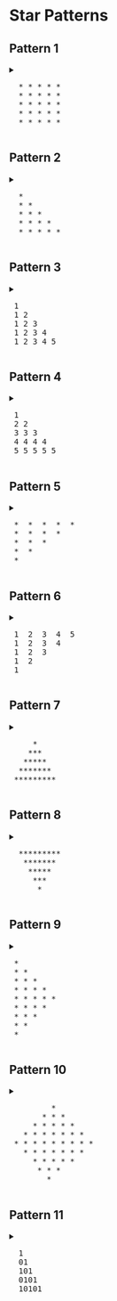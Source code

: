 

# Star Patterns

## Pattern 1

<details>
  <summary>
<pre>
  * * * * * 
  * * * * * 
  * * * * * 
  * * * * * 
  * * * * * 
</pre>
  </summary>

  ```javascript
  TC : O ( N ^ 2 )

  function pattern ( n ) {
    for ( let i = 0; i < n; i++ ) {
        let star = "";
        for ( let j = 0; j < n; j++ ) {
            star = star + "* ";
        }
        console.log( star );
    }
  }

  pattern( 5 );
```
</details>



## Pattern 2

<details>
  <summary>
<pre>
  * 
  * * 
  * * * 
  * * * * 
  * * * * * 
</pre>
  </summary>

  ```javascript
  TC : O ( N ^ 2 )

  function pattern ( n ) {
    for ( let i = 1; i <= n; i++ ) {
        let star = "";
        for ( let j = 1; j <= i; j++ ) {
            star = star + "* ";
        }
        console.log( star );
    }
}

pattern ( 5 );
```
</details>

## Pattern 3

<details>
  <summary>
<pre>
 1 
 1 2 
 1 2 3 
 1 2 3 4 
 1 2 3 4 5 
</pre>
  </summary>

  ```javascript
  TC : O ( N ^ 2 )

  function pattern ( n ) {
    for ( let i = 1; i <= n; i++ ) {
        let num = "";
        for ( let j = 1; j <= i; j++ ) {
            num = num + j + " ";
        }
        console.log( num );
    }
  }

pattern ( 5 );
```
</details>

## Pattern 4

<details>
  <summary>
<pre>
 1 
 2 2 
 3 3 3 
 4 4 4 4 
 5 5 5 5 5 
</pre>
  </summary>

  ```javascript
  TC : O ( N ^ 2 )

  function pattern ( n ) {
    for ( let i = 1; i <= n; i++ ) {
        let num = "";
        for ( let j = 1; j <= i; j++ ) {
            num = num + i + " ";
        }
        console.log( num );
    }
  }

pattern ( 5 );
```
</details>

## Pattern 5

<details>
  <summary>
<pre>
 *  *  *  *  *  
 *  *  *  *  
 *  *  *  
 *  *  
 *   
</pre>
  </summary>

  ```javascript
  TC : O ( N ^ 2 )

  function pattern ( n ) {
    for ( let i = n; i > 0; i-- ) {
        let star = "";
        for ( let j = 0; j < i; j++ ) {
            star = star + "*  ";
        }
        console.log( star );
    }
  }

  pattern ( 5 );
```
</details>

## Pattern 6

<details>
  <summary>
<pre>
 1  2  3  4  5  
 1  2  3  4  
 1  2  3  
 1  2  
 1  
</pre>
  </summary>

  ```javascript
  TC : O ( N ^ 2 )

  function pattern ( n ) {
    for ( let i = n; i >= 1; i-- ) {
        let num = "";
        for ( let j = 1; j <= i; j++ ) {
            num = num + j + "  ";
        }
        console.log( num );
    }
  }

  pattern ( 5 );
```
</details>

## Pattern 7

<details>
  <summary>
<pre>
     *    
    ***   
   *****  
  ******* 
 *********
</pre>
  </summary>

  ```javascript
  TC : O ( N ^ 2 )

  function pattern ( n ) {
    for ( let i = 1; i <= n; i++ ) {
         let row = "";
        for ( let j = n; j > i; j-- )  {
            row = row + " ";
        }
        for ( let k = 1; k <= 2*i - 1; k++ ) {
            row = row + "*";
        }
        for ( let j = n; j > i; j-- )  {
            row = row + " ";
        }
        console.log( row );
    }
  }

  pattern ( 5 );
```
</details>

## Pattern 8

<details>
  <summary>
<pre>
  *********
   ******* 
    *****  
     ***   
      *    
</pre>
  </summary>

  ```javascript
  TC : O ( N ^ 2 )

  function pattern ( n ) {
    for ( let i = n; i >= 1; i-- ) {
        let row = "";
        for ( let j = i; j < n; j++ ) {
            row = row + " ";
        }
        for ( let k = 1; k <= 2*i - 1; k++ ) {
            row = row + "*";
        }
        for ( let j = i; j < n; j++ ) {
            row = row + " ";
        }
        console.log ( row );
    }
  }

  pattern ( 5 );
```
</details>

## Pattern 9

<details>
  <summary>
<pre>
 * 
 * * 
 * * * 
 * * * * 
 * * * * * 
 * * * * 
 * * * 
 * * 
 *  
</pre>
  </summary>

  ```javascript
  TC : O ( N ^ 2 )

  function pattern ( n ) {
    for ( let i = 1; i <= 2*n - 1; i++ ) {
        let row = "";
        if ( i <= n ) {
            for ( let j = 1; j <= i; j++ ) {
                row = row + "* ";
            }
        }
        else {
            for (let j = 1; j <= 2*n - i; j++ ) {
                 row = row + "* ";
            }
        }
        console.log( row );
    }
  }

  pattern ( 5 );
```
</details>

## Pattern 10

<details>
  <summary>
<pre>
         *     
       * * *    
     * * * * *   
   * * * * * * *  
 * * * * * * * * * 
   * * * * * * *  
     * * * * *   
      * * *    
        *  
</pre>
  </summary>

  ```javascript
  TC : O ( N ^ 2 )

  function pattern ( n ) {
   for ( let i = 1; i <= 2*n - 1; i++ ) {
       let row = "";
       if ( i <= n ) {
           for ( let j = n; j > i; j-- ) {
               row = row + " ";
           }
           for ( let k = 1; k <= 2*i - 1; k++ ) {
               row = row + "* ";
           }
           for ( let j = n; j > i; j-- ) {
               row = row + " ";
           }
       }
       else {
           for ( let j = 1; j <= i - n; j++ ) {
               row = row + " ";
           }
           for ( let k = 1; k <= 2 * (2 * n - i) - 1; k++ ) {
                row = row + "* ";
           }
           for ( let j = 1; j <= i - n; j++ ) {
               row = row + " ";
           }
       }
       console.log( row );
   }
  }

  pattern ( 5 );
```
</details>

## Pattern 11

<details>
  <summary>
<pre>
  1
  01
  101
  0101
  10101
</pre>
  </summary>

  ```javascript
  TC : O ( N ^ 2 )

  function pattern ( n ) {
    for ( let i = 0; i < n; i++ ) {
        let row = "";
       let start = ( i % 2 === 0 ) ? 1 : 0;
        for ( let j = 0; j <= i; j++ ) {
             row =row + start
            start = start - 1;
        }
        console.log( row );
    }
  }

  pattern ( 5 );

```
</details>

